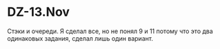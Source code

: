 # DZ-13.Nov
Стэки и очереди.
Я сделал все, но не понял 9 и 11 потому что это два одинаковых задания, сделал лишь один вариант.
